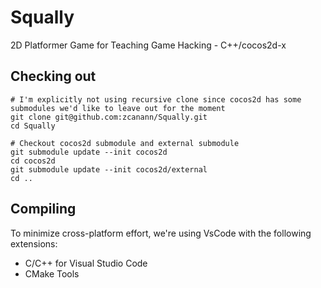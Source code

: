 Squally
=========
2D Platformer Game for Teaching Game Hacking - C++/cocos2d-x

Checking out
------------
```
# I'm explicitly not using recursive clone since cocos2d has some submodules we'd like to leave out for the moment
git clone git@github.com:zcanann/Squally.git
cd Squally

# Checkout cocos2d submodule and external submodule
git submodule update --init cocos2d
cd cocos2d
git submodule update --init cocos2d/external
cd ..
```

Compiling
---------
To minimize cross-platform effort, we're using VsCode with the following extensions:
- C/C++ for Visual Studio Code
- CMake Tools
